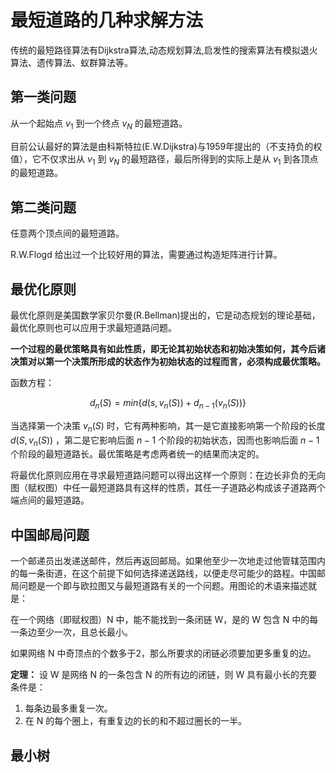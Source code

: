 # 最短道路的几种求解方法
传统的最短路径算法有Dijkstra算法,动态规划算法,启发性的搜索算法有模拟退火算法、遗传算法、蚁群算法等。

## 第一类问题
从一个起始点 $v_1$ 到一个终点 $v_N$ 的最短道路。

目前公认最好的算法是由科斯特拉(E.W.Dijkstra)与1959年提出的（不支持负的权值），它不仅求出从 $v_1$ 到 $v_N$ 的最短路径，最后所得到的实际上是从 $v_1$ 到各顶点的最短道路。


## 第二类问题
任意两个顶点间的最短道路。

R.W.Flogd 给出过一个比较好用的算法，需要通过构造矩阵进行计算。

## 最优化原则
最优化原则是美国数学家贝尔曼(R.Bellman)提出的，它是动态规划的理论基础，最优化原则也可以应用于求最短道路问题。

**一个过程的最优策略具有如此性质，即无论其初始状态和初始决策如何，其今后诸决策对以第一个决策所形成的状态作为初始状态的过程而言，必须构成最优策略。**

函数方程：

$$
d_n(S) = min\{ d(s,v_n(S)) + d_{n-1}(v_n (S)) \}
$$

当选择第一个决策 $v_n(S)$ 时，它有两种影响，其一是它直接影响第一个阶段的长度 $d(S,v_n(S))$ ，第二是它影响后面 $n-1$ 个阶段的初始状态，因而也影响后面 $n-1$ 个阶段的最短道路长。最优策略是考虑两者统一的结果而决定的。

将最优化原则应用在寻求最短道路问题可以得出这样一个原则：在边长非负的无向图（赋权图）中任一最短道路具有这样的性质，其任一子道路必构成该子道路两个端点间的最短道路。

## 中国邮局问题
一个邮递员出发递送邮件，然后再返回邮局。如果他至少一次地走过他管辖范围内的每一条街道，在这个前提下如何选择递送路线，以便走尽可能少的路程。中国邮局问题是一个即与欧拉图又与最短道路有关的一个问题。用图论的术语来描述就是：

在一个网络（即赋权图）N 中，能不能找到一条闭链 W，是的 W 包含 N 中的每一条边至少一次，且总长最小。

如果网络 N 中奇顶点的个数多于2，那么所要求的闭链必须要加更多重复的边。

**定理：** 设 W 是网络 N 的一条包含 N 的所有边的闭链，则 W 具有最小长的充要条件是：

1. 每条边最多重复一次。
2. 在 N 的每个圈上，有重复边的长的和不超过圈长的一半。

## 最小树



